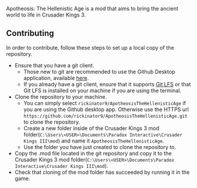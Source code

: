 Apotheosis: The Hellenistic Age is a mod that aims to bring the ancient world to life in Crusader Kings 3.

## Contributing
In order to contribute, follow these steps to set up a local copy of the repository.

- Ensure that you have a git client.
  - Those new to git are recommended to use the Github Desktop application, available [here](https://desktop.github.com/).
  - If you already have a git client, ensure that it supports [Git LFS](https://git-lfs.github.com/) or that Git LFS is installed on your machine if you are using the terminal.
- Clone the repository to your machine.
  - You can simply select `rickinator9/ApotheosisTheHellenisticAge` if you are using the Github desktop app. Otherwise use the HTTPS url `https://github.com/rickinator9/ApotheosisTheHellenisticAge.git` to clone the repository.
  - Create a new folder inside of the Crusader Kings 3 mod folder(`C:\Users\<USER>\Documents\Paradox Interactive\Crusader Kings III\mod`) and name it `ApotheosisTheHellenisticAge`.
  - Use the folder you have just created to clone the repository to.
- Copy the .mod file located in the git repository and copy it to the Crusader Kings 3 mod folder(`C:\Users\<USER>\Documents\Paradox Interactive\Crusader Kings III\mod`).
- Check that cloning of the mod folder has succeeded by running it in the game.
